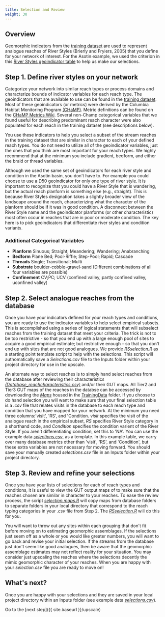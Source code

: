 ```yaml
---
title: Selection and Review
weight: 30
---
```


## Overview

Geomorphic indicators from the [training dataset](https://github.com/Riverscapes/GeomorphicUpscale/blob/master/TrainingData/GUTUpscale_ReachCharacteristics.csv) are used to represent analogue reaches of River Styles (Brierly and Fryiers, 2005) that you define for your network of interest. For the Asotin example, we used the criterion in this [River Styles geoindicator table](https://github.com/Riverscapes/GeomorphicUpscale/tree/master/docs/assets/images/AsotinGeoindicators.png) to help us make our selections.

## Step 1. Define river styles on your network

Categorize your network into similar reach types or process domains and characterize bounds of indicator variables for each reach type. The geoindicators that are available to use can be found in the [training dataset](https://github.com/Riverscapes/GeomorphicUpscale/blob/master/TrainingData/GUTUpscale_ReachCharacteristics.csv).  Most of these geoindicators (or metrics) were derived by the Columbia Habitat Monitoring Program [(CHaMP)](https://www.champmonitoring.org/).  Metric definitions can be found on the [CHaMP Metrics Wiki](https://github.com/SouthForkResearch/CHaMP_Metrics/wiki).  Several non-Champ categorical variables that we found useful for describing predominant reach character were also populated for each reach in the training dataset (see descriptions below). 

You use these indicators to help you select a subset of the stream reaches  in the training dataset that are similar in character to each of your defined reach types.  You do not need to utilize all of the geoindicator variables, just the ones that you think are most important for your reach types. We highly recommend that at the minimum you include gradient, bedform, and either the braid or thread variables. 

Although we used the same set of geoindicators for each river style and condition in the Asotin basin, you don't have to.  For example you could choose to use a D50 geoindicator for only one type of river style. It is important to recognize that you could have a River Style that is wandering, but the actual reach planform is something else (e.g., straight).  This is because River Styles designation takes a slightly broader view of the landscape around the reach, characterizing what the character of the planform should be if it was in good condition.  A disconnect between the River Style name and the geoindicator planforms (or other characteristic) most often occur in reaches that are in poor or moderate condition. The key here is to pick geoindicators that differentiate river styles and condition variants.

### Additional Categorical Variables
- **Planform** Sinuous; Straight; Meandering; Wandering; Anabranching
- **Bedform** Plane Bed; Pool-Riffle; Step-Pool; Rapid; Cascade
- **Threads** Single; Transitional; Multi
- **Substrate** boulder-cobble-gravel-sand (Different combinations  of all four variables are possible)
- **Confinement** CV;PC; UCV (confined valley, partly confined valley, uconfined valley) 

## Step 2. Select analogue reaches from the database

Once you have your indicators defined for your reach types and conditions, you are ready to use the indicator variables to help select empirical subsets.  This is accomplished using a series of logical statements that will subselect reaches from the training dataset that meet your criteria.  The trick is not to be too restrictive - so that you end up with a large enough pool of sites to acquire a good empirical estimate; but restrictive enough - so that you don't end up with sites that are not good analogues.  We provide [*RSselection.R*](https://github.com/Riverscapes/GeomorphicUpscale/blob/master/RSselection.R) as a starting point template script to help with the selections. This script will authomatically save a *Selections.csv* file to the Inputs folder within your project directory for use in the upscale.

An alternate way to select reaches is to simply hand select reaches from the database after reviewing their characteristics  [*(Database_reachcharacteristics.csv)*](https://github.com/Riverscapes/GeomorphicUpscale/blob/master/Database/Database_reachcharacteristics.csv) and/or their GUT maps.  All Tier2 and Tier3 GUT maps of the reaches in the databse can be accessed by downloading the [*Maps*](https://github.com/Riverscapes/GeomorphicUpscale/tree/master/TrainingData/Maps)  housed in the [TrainingData](https://github.com/Riverscapes/GeomorphicUpscale/tree/master/TrainingData) folder.  If you choose to do hand selection you will want to make sure that your final selection table is a *.csv* file that relates visits in the database to each reach type and condition that you have mapped for your network.  At the minimum you need three columns:'visit', 'RS', and 'Condition. *visit* specifies the visit of the analogue reach in the empirical subset, *RS* specifies River Style category in a shorthand code, and *Condition* specifies the condition varient of the River Style. If you aren't differentiating condition, set this to 'NA'.  You can use the  example data [*selections.csv*](https://github.com/Riverscapes/GeomorphicUpscale/blob/master/AsotinExample/Inputs/selections.csv), as a template.  In this example table, we carry over many database metrics other than 'visit', 'RS', and 'Condition', but these extra variables are not necessary for moving forward. You should save your manually created *selections.csv* file in an Inputs folder within your project directory.

## Step 3. Review and refine your selections
Once you have your lists of selections for each of reach types and conditions, it is useful to view the GUT output maps of to make sure that the reaches chosen are similar in character to your reaches.  To ease the review process, the script  [*selection.maps.R*](https://github.com/Riverscapes/GeomorphicUpscale/blob/master/scripts/selection.maps.R) will copy maps from database folders to separate folders in your local directory that correspond to the reach typing categories in your *.csv* file from Step 2.  The [*RSselection.R*](https://github.com/Riverscapes/GeomorphicUpscale/blob/master/RSselection.R) will do this for you.

You will want to throw out any sites within each grouping that don't fit before moving on to estimating geomorphic assemblages. If the selections just seem off as a whole or you would like greater numbers, you will want to go back and revise your initial selection. If the streams from the database just don't seem like good analogues, then be aware that the geomorphic assemblage estimates may not reflect reality for your situation. You may consider just upscaling the reaches where the selections decently the mimic geomorphic character of your reaches. When you are happy with your *selection.csv* file you are ready to move on!

## What's next?
Once you are happy with your selections and they are saved in your local project directory within an Inputs folder (see example data [*selections.csv*](https://github.com/Riverscapes/GeomorphicUpscale/blob/master/AsotinUpscaleExample/Inputs/selections.csv)).

Go to the [next step]({{ site.baseurl }}/upscale)

